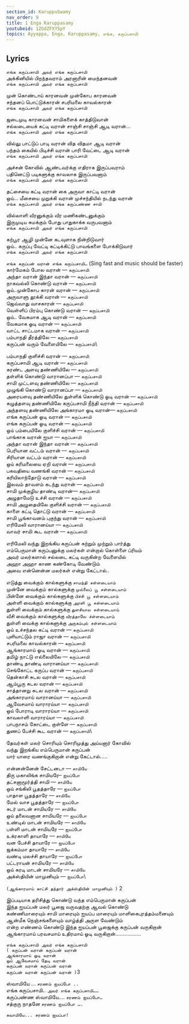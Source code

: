```yaml
---
section_id: KaruppuSwamy
nav_order: 9
title: 1 Enga Karuppasamy
youtubeid: 1ZGdZFXY5pY
topics: Ayyappa, Enga, Karuppasamy, எங்க, கருப்பசாமி
---
```


## Lyrics 

`எங்க கருப்பசாமி அவர் எங்க கருப்பசாமி`\
அக்கினியில் பிறந்தவராம் அரனாரின் மைந்தனவன்\
`எங்க கருப்பசாமி அவர் எங்க கருப்பசாமி`

முன் கொண்டாய் காரனவன் முன்கோப காரனவன்\
சந்தனப் பொட்டுக்காரன் சபரிமலை காவல்காரன்\
`எங்க கருப்பசாமி அவர் எங்க கருப்பசாமி`

ஜடைமுடி காரனவன் சாமிகளைக் காத்திடுவான்\
சல்லடையைக் கட்டி வரான் சாஞ்சி சாஞ்சி ஆடி வரான்…\
`எங்க கருப்பசாமி அவர் எங்க கருப்பசாமி`

வில்லு பாட்டுப் பாடி வரான் வித விதமா ஆடி வரான்\
பந்தம் கையில் பிடிச்சி வரான் பாரி வேட்டை ஆடி வரான்\
`எங்க கருப்பசாமி அவர் எங்க கருப்பசாமி`

அச்சன் கோவில் ஆண்டவர்க்கு எதிராக இருப்பவராம்\
பதினெட்டு படிகளுக்கு காவலாக இருப்பவனாம்\
`எங்க கருப்பசாமி அவர் எங்க கருப்பசாமி`

தட்சையை கட்டி வரான் கை அருவா காட்டி வரான்\
ஒய்… மீசையை முறுக்கி வரான் முச்சந்தியில் நடந்து வரான்\
`எங்க கருப்பசாமி அவர் எங்க கருப்பண்ண சாமி`

வில்லாளி வீரனுக்கும் வீர மணிகண்டனுக்கும்\
இருமுடிய சுமக்கும் போது பாதுகாக்க வருபவனாம்\
`எங்க கருப்பசாமி அவர் எங்க கருப்பசாமி`

கற்பூர ஆழி முன்னே கடவுளாக நின்றிடுவார்\
ஒய்.. கருப்பு வேட்டி கட்டிக்கிட்டு பாவங்களை போக்கிடுவார்\
`எங்க கருப்பசாமி அவர் எங்க கருப்பசாமி`

`எங்க கருப்பன் வரான் எங்க கருப்பசாமி…` (Sing fast and music should be faster)\
கார்மேகம் போல வரான் ‍— `கருப்பசாமி`\
அந்தா வரான் இந்தா வரான் — `கருப்பசாமி`\
நாகவல்லி கொண்டு வரான் — `கருப்பசாமி`\
ஒய்..முன்கோப காரன் வரான் — `கருப்பசாமி`\
அருவாளு தூக்கி வரான் — `கருப்பசாமி`\
ஜெவ்வாது வாசகாரன் — `கருப்பசாமி`\
வெள்ளிப் பிரம்பு கொண்டு வரான் — `கருப்பசாமி`\
ஒய்.. வேகமாக ஆடி வரான் — `கருப்பசாமி`\
வேகமாக ஓடி வரான் — `கருப்பசாமி`\
வாட்ட சாட்டமாக வரான் — `கருப்பசாமி`\
பம்பாநதி தீரத்திலே — `கருப்பசாமி`\
கருப்பன் வரும் வேளையிலே — `கருப்பசாமி`\

பம்பாநதி குளிச்சி வரான் — `கருப்பசாமி`\
கருப்பசாமி ஆடி வரான் — `கருப்பசாமி`\
கரண்ட அளவு தண்ணியிலே — `கருப்பசாமி`\
தள்ளிக் கொண்டு வாரானப்பா — `கருப்பசாமி`\
சாமி முட்டளவு தண்ணியிலே — `கருப்பசாமி`\
முழுங்கி கொண்டு வாரானப்பா — `கருப்பசாமி`\
அரையளவு தண்ணியிலே துள்ளிக் கொண்டு ஓடி வரான் — `கருப்பசாமி`\
கழுத்தளவு தண்ணியிலே கருப்பசாமி நீந்தி வரான் — `கருப்பசாமி`\
அந்தளவு தண்ணியிலே அங்காரமா ஓடி வரான்— `கருப்பசாமி`\
எங்க கருப்பன் ஓடி வரான் — `கருப்பசாமி`\
எங்க கருப்பன் ஓடி வரான் — `கருப்பசாமி`\
ஒய் பம்பையிலே குளிச்சி வரான் — `கருப்பசாமி`\
பாங்காக வரான் ஐயா — `கருப்பசாமி`\
அந்தா வரான் இந்தா வரான் — `கருப்பசாமி`\
பெரியான வட்டம் வரான் — `கருப்பசாமி`\
சிரியான வட்டம் வரான் — `கருப்பசாமி`\
ஒய் கரிமலையை ஏறி வரான் — `கருப்பசாமி`\
பகவதியை வணங்கி வரான் — `கருப்பசாமி`\
கரியிலாந்தோடு வரான் — `கருப்பசாமி`\
இலவம் தாவளம் கடந்து வரான் — `கருப்பசாமி`\
சாமி முக்குழிய தாண்டி வரான்— `கருப்பசாமி`\
அழுதாமேடு உச்சி வரான் — `கருப்பசாமி`\
சாமி அழுதையிலே குளிச்சி வரான் — `கருப்பசாமி`\
காளை கட்டி தொட்டு வரான் — `கருப்பசாமி`\
சாமி பூங்காவனம் புகுந்து வரான் — `கருப்பசாமி`\
எரிமேலி வாரானய்யா — `கருப்பசாமி`\
வாவர் சாமி கூட வரான் — `கருப்பசாமி`

எரிமேலி வந்து இறங்கிய கருப்பன் சுற்றும் முற்றும் பார்த்து \
எம்பெருமான் கருப்பனுக்கு மலர்கள் என்றால் கொள்ளை ப்ரியம் \
அவர் மலர்களால் சல்லடை கட்டி வருகின்ற வேளையில் \
அஹா அஹா காண கண்கோடி வேண்டும் \
அவை என்னென்ன மலர்கள் என்று கேட்டால்..

எடுத்து வைக்கும் கால்களுக்கு `சாமந்தி சள்ளடையாம்`\
முன்னே வைக்கும் கால்களுக்கு `முல்லைப் பூ சள்ளடையாம்`\
பின்னே வைக்கும் கால்களுக்கு `பிச்சி பூ சள்ளடையாம்`\
அள்ளி வைக்கும் கால்களுக்கு `அரளி பூ சள்ளடையாம்`\
துள்ளி வைக்கும் கால்களுக்கு `துளசியால சள்ளடையாம்`\
வீசி வைக்கும் கால்களுக்கு `வீரத்தாலே ச்ள்ளடையாம்`\
துள்ளி வைக்கு கால்களுக்கு `அருகம்புல் சள்ளடையாம்`\
ஒய் உச்சந்தல கட்டி வரான் — `கருப்பசாமி`\
புளியாட்டும் ராஜா வரான் — `கருப்பசாமி`\
சபரிமலை காவல்காரன் — `கருப்பசாமி`\
ஆங்காரமாய் ஓடி வரான் — `கருப்பசாமி`\
தமிழ் நாட்டு எல்லையிலே — `கருப்பசாமி`\
தாண்டி தாண்டி வாரானய்யா — `கருப்பசாமி`\
செங்கோட்ட கருப்ப வரான் — `கருப்பசாமி`\
தென்காசி சுடல வரான் — `கருப்பசாமி`\
ஆம்பூரு சுடல வரான் — `கருப்பசாமி`\
சாத்தானறு சுடல வரான் — `கருப்பசாமி`\
அங்காரமாய் வாரானய்யா — `கருப்பசாமி`\
ஆவேசமாய் வாராரய்யா — `கருப்பசாமி`\
ஒய் போராடி வாராரய்யா — `கருப்பசாமி`\
காவலாளி வாராரய்யா — `கருப்பசாமி`\
பாபநாசம் கோட்டை குள்ளே — `கருப்பசாமி`\
துணப் பேச்சி கூட வரான் — `கருப்பசாமி`\

தேவர்கள் மலர் சொரியும் சொரிமுத்து அய்யனார் கோவில் \
வந்து இறங்கிய எம்பெருமான் கருப்பன் \
யார் யாரை வணங்குகிறான் என்று கேட்டால்…..

என்னன்னேன் சேட்டனடா  — `சாமியே`\
திரு மகாலிங்க சாமியரே– `ஐயப்போ`\
தட்சனாமூர்த்தி சாமி  — `சாமியே`\
ஒய் சங்கிலி பூதத்தாரே — `ஐயப்போ`\
பாதாள பூதத்தாரே  — `சாமியே`\
மேல் வாச பூதத்தாரே — `ஐயப்போ`\
சுடர் மாடன் சாமியரே  — `சாமியே`\
ஒய் தலைவனான சாமியரே — `ஐயப்போ`\
உண்டில் மாடன் சாமியரே  — `சாமியே`\
பள்ளி மாடன் சாமியரே — `ஐயப்போ`\
உக்ரகாளி தாயாரே  — `சாமியே`\
வன பேச்சி தாயாரே — `ஐயப்போ`\
ஜக்கம்மா தாயாரே  — `சாமியே`\
வண்டி மலச்சி தாயாரே — `ஐயப்போ`\
பட்டராயன் சாமியரே  — `சாமியே`\
ஒய் கரடி மாடன் சாமியரே  — `சாமியே`\
அக்ஸ்தியின் மாமுனியும் — `ஐயப்போ`\

`(ஆங்காரமாய் காட்சி தந்தார் அக்ஸ்தியின் மாமுனியும் )` 2

இப்படியாக தரிசித்து கொண்டு வந்த எம்பெருமான் கருப்பன் \
இந்த ஐயப்பன் மலர் பூஜை வருவதற்கு ஆவல் கொண்டு \
கண்ணிமாரையும் சாமி மாரையும் ஐயப்ப மாரையும் மாளிகைபுரத்தம்மனையும் \
ஆன்மீக நெஞ்சங்களையும் வாழ்த்தி அருள வேண்டும் \
என்ற எண்ணம் கொண்டு இந்த ஐயப்பன் பூஜைக்கு கருப்பன் வருகிறான்\
ஆங்காரமாய் பரவசமாய் உதிரமாய் ஓடி வருகிறான்……………..

`எங்க கருப்பசாமி அவர் எங்க கருப்பசாமி`\
`( கருப்பன் வரான் கருப்பன் வரான்`\
`ஆங்காரமாய் ஓடி வரான்`\
`ஒய் ஆவேசமாய் தேடி வரான்`\
`கருப்பன் வரான் கருப்பன் வரான்`\
`கருப்பன் வரான் கருப்பன் வரான் )`3

ஸ்வாமியே … `சரணம் ஐயப்போ ..`\
எங்க கருப்பசாமி.. `அவர் எங்க கருப்பசாமி……`\
கருப்பண்ண ஸ்வாமியே…. `சரணம் ஐயப்போ…`\
சத்குரு நாதனே `சரணம் ஐயப்போ ….`

`சுவாமியே... சரணம் ஐயப்பா!`